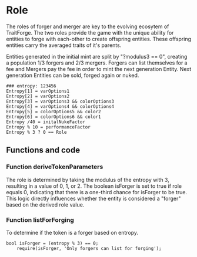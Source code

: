 # Role

The roles of forger and merger are key to the evolving ecosytem of TraitForge. The two roles provide the game with the unique ability for entities to forge with each-other to create offspring entities. These offspring entities carry the averaged traits of it's parents.

Entities generated in the initial mint are split by "?modulus3 == 0", creating a population 1/3 forgers and 2/3 mergers. Forgers can list themselves for a fee and Mergers pay the fee in order to mint the next generation Entity. Next generation Entities can be sold, forged again or nuked.
```
### entropy: 123456
Entropy[1] = varOptions1
Entropy[2] = varOptions2
Entropy[3] = varOptions3 && colorOptions3
Entropy[4] = varOptions4 && colorOptions4
Entropy[5] = colorOptions5 && color2
Entropy[6] = colorOptions6 && color1
Entropy /40 = initalNukeFactor
Entropy % 10 = performanceFactor
Entropy % 3 ? 0 == Role
```
## Functions and code

### Function deriveTokenParameters

The role is determined by taking the modulus of the entropy with 3, resulting in a value of 0, 1, or 2. The boolean isForger is set to true if role equals 0, indicating that there is a one-third chance for isForger to be true. This logic directly influences whether the entity is considered a "forger" based on the derived role value.

### Function listForForging

To determine if the token is a forger based on entropy.

```
bool isForger = (entropy % 3) == 0; 
    require(isForger, 'Only forgers can list for forging');
```
